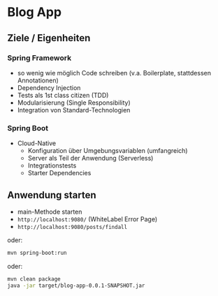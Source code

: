 # Blog App

## Ziele / Eigenheiten

### Spring Framework

- so wenig wie möglich Code schreiben (v.a. Boilerplate, stattdessen Annotationen)
- Dependency Injection
- Tests als 1st class citizen (TDD)
- Modularisierung (Single Responsibility)
- Integration von Standard-Technologien

### Spring Boot

- Cloud-Native
  - Konfiguration über Umgebungsvariablen (umfangreich)
  - Server als Teil der Anwendung (Serverless)
  - Integrationstests
  - Starter Dependencies

## Anwendung starten

- main-Methode starten
- `http://localhost:9080/` (WhiteLabel Error Page)
- `http://localhost:9080/posts/findall`

oder:

```bash
mvn spring-boot:run
```

oder:

```bash
mvn clean package
java -jar target/blog-app-0.0.1-SNAPSHOT.jar
```
